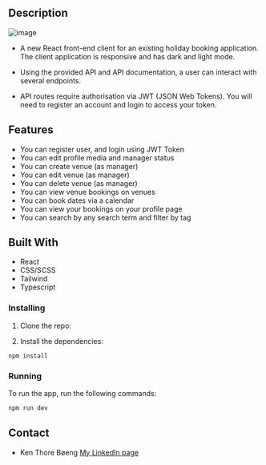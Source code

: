 ## Description




![image](https://github.com/k12re/project-exam-2/assets/83732570/a638023b-73c0-41b7-8c47-7170c19d996e)

- A new React front-end client for an existing holiday booking application. The client application is responsive and has dark and light mode.

- Using the provided API and API documentation, a user can interact with several endpoints.

- API routes require authorisation via JWT (JSON Web Tokens). You will need to register an account and login to access your token.


## Features

- You can register user, and login using JWT Token
- You can edit profile media and manager status
- You can create venue (as manager)
- You can edit venue (as manager)
- You can delete venue (as manager)
- You can view venue bookings on venues
- You can book dates via a calendar
- You can view your bookings on your profile page
- You can search by any search term and filter by tag

## Built With

- React
- CSS/SCSS
- Tailwind
- Typescript

### Installing

1. Clone the repo:


2. Install the dependencies:

```
npm install
```

### Running

To run the app, run the following commands:

```bash
npm run dev
```


## Contact

- Ken Thore Bøeng [My LinkedIn page](https://www.linkedin.com/in/ken-thore-bøeng-b2b1b3ba/)


